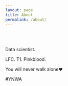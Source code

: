 ```yaml
---
layout: page
title: About
permalink: /about/
---
```





<br>
<br>

Data scientist. 

LFC. T1. Pinkblood.

You will never walk alone<span style="font-size: 0.2em;"> </span><span style="font-size: 0.85em;">:heart:</span>

#YNWA
